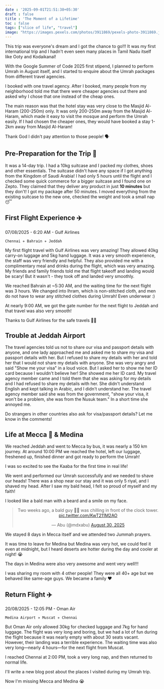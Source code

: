 ```yaml
---
date : '2025-09-01T21:51:38+05:30'
draft : false
title : 'The Moment of a Lifetime'
toc : false
tags: ["slice of life", "travel"]
image: "https://images.pexels.com/photos/3911869/pexels-photo-3911869.jpeg?cs=srgb&dl=pexels-dimasnaufalf-3911869.jpg&fm=jpg"
---
```


This trip was everyone's dream and I got the chance to go!!! It was my first international trip and I hadn't even seen many places in Tamil Nadu itself like Ooty and Kodaikanal!

With the Google Summer of Code 2025 first stipend, I planned to perform Umrah in August itself, and I started to enquire about the Umrah packages from different travel agencies.

I booked with one travel agency. After I booked, many people from my neighborhood told me that there were cheaper agencies out there and asked why I chose that one instead of the cheap ones.

The main reason was that the hotel stay was very close to the Masjid Al-Haram (200-250m) only. It was only 200-250m away from the Masjid Al-Haram, which made it easy to visit the mosque and perform the Umrah easily. If I had chosen the cheaper ones, they would have booked a stay 1-2km away from Masjid Al-Haram!

Thank God I didn't pay attention to those people! 🗣️

## Pre-Preparation for the Trip 🧳

It was a 14-day trip. I had a 10kg suitcase and I packed my clothes, shoes and other essentials. The suitcase didn't have any space if I got anything from the Kingdom of Saudi Arabia! I had only 5 hours until the flight and I checked some quick commerce for a bigger suitcase and I found one on Zepto. They claimed that they deliver any product in just **10 minutes** but they don't! I got my package after 50 minutes. I moved everything from the existing suitcase to the new one, checked the weight and took a small nap 😴 

## First Flight Experience ✈️

07/08/2025 - 6:20 AM - Gulf Airlines

`Chennai ✈️ Bahrain ✈️ Jeddah`

My first flight travel with Gulf Airlines was very amazing! They allowed 40kg carry-on luggage and 5kg hand luggage.
It was a very smooth experience, the staff was very friendly and helpful. They also provided me with a complimentary meal and drinks during the flight, which was very amazing. My friends and family friends told me that flight takeoff and landing would be scary! But it wasn't - they took off and landed very smoothly.

We reached Bahrain at ~5:30 AM, and the waiting time for the next flight was 3 hours. We changed into Ihram, which is non-stitched cloth, and men do not have to wear any stitched clothes during Umrah! Even underwear :)

At nearly 9:00 AM, we got the gate number for the next flight to Jeddah and that travel was also very smooth!

Thanks to Gulf Airlines for the safe travels 🙏🏻

## Trouble at Jeddah Airport
The travel agencies told us not to share our visa and passport details with anyone, and one lady approached me and asked me to share my visa and passport details with her. But I refused to share my details with her and told her that I would not share my details with anyone. She was very angry and said "Show me your visa" in a loud voice. But I asked her to show me her ID card because I wouldn't believe her! She showed me her ID card. My travel agency member came and I told them that she was asking for my details and I had refused to share my details with her. She didn't understand English and kept talking in Arabic, and I didn't understand her. The travel agency member said she was from the government, "show your visa, it won't be a problem, she was from the Nusuk team." In a short time she annoyed me.

Do strangers in other countries also ask for visa/passport details? Let me know in the comments!

## Life at Mecca 🕋 & Medina 

We reached Jeddah and went to Mecca by bus, it was nearly a 150 km journey. At around 10:00 PM we reached the hotel, left our luggage, freshened up, finished dinner and got ready to perform the Umrah!

I was so excited to see the Kaaba for the first time in real life! 

We went and performed our Umrah successfully and we needed to shave our heads! There was a shop near our stay and it was only 5 riyal, and I shaved my head. After I saw my bald head, I felt so proud of myself and my faith!

I looked like a bald man with a beard and a smile on my face.

<blockquote class="twitter-tweet" data-theme="light" data-dnt="true" align="center"><p lang="en" dir="ltr">Two weeks ago, a bald guy 🧑‍🦲 was chilling in front of the clock tower. <a href="https://t.co/KwT211M2AO">pic.twitter.com/KwT211M2AO</a></p>&mdash; Abu (@mdxabu) <a href="https://twitter.com/mdxabu/status/1961821676888629415?ref_src=twsrc%5Etfw">August 30, 2025</a></blockquote>
<script async src="https://platform.twitter.com/widgets.js" charset="utf-8"></script>

We stayed 8 days in Mecca itself and we attended two Jummah prayers.

It was time to leave for Medina but Medina was very hot, we could feel it even at midnight, but I heard deserts are hotter during the day and cooler at night! 😭

The days in Medina were also very awesome and went very well!!!

I was sharing my room with 4 other people! They were all 40+ age but we behaved like same-age guys. We became a family ❤️

## Return Flight ✈️
20/08/2025 - 12:05 PM - Oman Air

`Medina Airport ✈️ Muscat ✈️ Chennai`

But Oman Air only allowed 30kg for checked luggage and 7kg for hand luggage.
The flight was very long and boring, but we had a lot of fun during the flight because it was nearly empty with about 30 seats vacant. However, their landing was a terrible experience. The waiting time was also very long—nearly 4 hours—for the next flight from Muscat.

I reached Chennai at 2:00 PM, took a very long nap, and then returned to normal life.

I'll write a new blog post about the places I visited during my Umrah trip.

Now I'm missing Mecca and Medina 😭


<!-- Comment Section Configurations! -->
<script src="https://giscus.app/client.js"
        data-repo="mdxabu/mdxabu.github.io"
        data-repo-id="R_kgDOLs5FtQ"
        data-category="Blogs"
        data-category-id="DIC_kwDOLs5Ftc4CrYy-"
        data-mapping="pathname"
        data-strict="0"
        data-reactions-enabled="0"
        data-emit-metadata="0"
        data-input-position="top"
        data-theme="light_protanopia"
        data-lang="en"
        crossorigin="anonymous"
        async>
</script>
